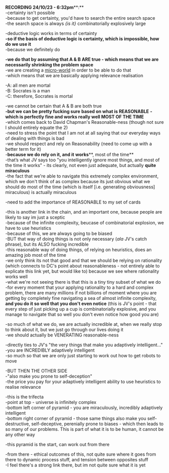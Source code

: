 **RECORDING 24/10/23 - 6:32pm****:**  
-certainty isn't possible  
-because to get certainty, you'd have to search the entire search space  
-the search space is always _{is it}_ combinatorially explosively large
 
-deductive logic works in terms of certainty  
**-so if the basis of deductive logic is certainty, which is impossible, how do we use it**  
-because we definitely do
 
**-we do that by assuming that A & B ARE true - which means that we are necessarily shrinking the problem space**  
-we are creating a [micro-world](Dreyfus%201979%20-%20From%20Micro-Worlds%20to%20Knowledge%20Representation%20AI) in order to be able to do that  
-which means that we are basically applying relevance realisation
 
-A: all men are mortal  
-B: Socrates is a man  
-C: therefore, Socrates is mortal
 
-we cannot be certain that A & B are both true  
**-but we can be** **pretty fucking sure** **based on what is REASONABLE** **- which is perfectly fine and works really well MOST OF THE TIME**  
-which comes back to David Chapman's Reasonable-ness (though not sure I should entirely equate the 2)  
-need to stress the point that I am not at all saying that our everyday ways of dealing with things is bad  
-we should respect and rely on Reasonability (need to come up with a better term for it)  
-**because we do rely on it, and it** **works****, most of the time**  
-that’s what JV says too "you intelligently ignore most things, and most of the time it works" - its clearly, not even just adequate, but actually **quite miraculous**  
-the fact that we're able to navigate this extremely complex environment, which we don't think of as complex because its just obvious what we should do most of the time (which is itself [i.e. generating obviousness] miraculous) is actually miraculous
 
-need to add the importance of REASONABLE to my set of cards
 
-this is another link in the chain, and an important one, because people are likely to say im just a sceptic  
-because of the infinite complexity, beucase of combinatorial explosion, we have to use heuristics  
-because of this, we are always going to be biased  
-BUT that way of doing things is not only necessary (_ala_ JV's catch phrase), but its ALSO fucking incredible  
-this reasonable way of doing things, of relying on heuristics, does an amazing job most of the time  
-we only think its not that good and that we should be relying on rationality (which connects to DC's point about reasonableness - not entirely able to explicate this link yet, but would like to) because we see where rationality works well  
-what we're not seeing there is that this is a tiny tiny subset of what we do  
-for every moment that your applying rationality to a hard and complex problem, there are many millions if not billions of moment where you are getting by completely fine navigating a sea of almost infinite complexity, **and you do it so well that you don't even notice** (this is JV's point - that every step of just picking up a cup is combinatorially explosive, and you manage to navigate that so well you don't even notice how good you are)
 
-so much of what we do, we are actually incredible at, when we really stop to think about it, but we just go through our lives doing it  
-we should actually be VENERATING reasonable-ness
   

-directly ties to JV's "the very things that make you adaptively intelligent…"  
-you are INCREDIBLY adaptively intelligent  
-so much so that we are only just starting to work out how to get robots to move
 
-BUT THEN THE OTHER SIDE  
-"also make you prone to self-deception"  
-the price you pay for your adaptively intelligent ability to use heuristics to realise relevance
 
-this is the trifecta  
-point at top - universe is infinitely complex  
-bottom left corner of pyramid - you are miraculously, incredibly adaptively intelligent  
-bottom right corner of pyramid - those same things also make you self-destructive, self-deceptive, perenially prone to biases - which then leads to so many of our problems. This is part of what it is to be human, it cannot be any other way
 
-this pyramid is the start, can work out from there
 
-from there - ethical outcomes of this, not quite sure where it goes from there to dynamic process stuff, and tension between opposites stuff  
-I feel there's a strong link there, but im not quite sure what it is yet